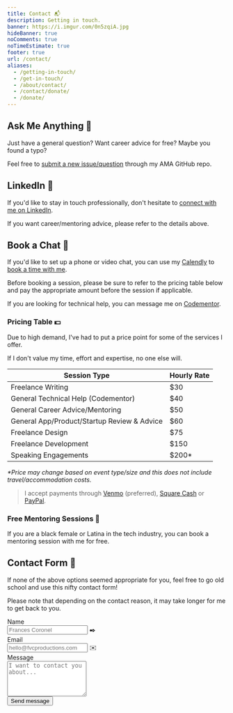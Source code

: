 ```yaml
---
title: Contact 📬
description: Getting in touch.
banner: https://i.imgur.com/0n5zqiA.jpg
hideBanner: true
noComments: true
noTimeEstimate: true
footer: true
url: /contact/
aliases:
  - /getting-in-touch/
  - /get-in-touch/
  - /about/contact/
  - /contact/donate/
  - /donate/
---
```


## Ask Me Anything 🤔️

Just have a general question? Want career advice for free? Maybe you found a typo?

Feel free to [submit a new issue/question](https://github.com/fvcproductions/ama/issues/new) through my AMA GitHub repo.

## LinkedIn 💼️

If you'd like to stay in touch professionally, don't hesitate to [connect with me on LinkedIn](https://linkedin.com/in/fvcproductions).

If you want career/mentoring advice, please refer to the details above.

## Book a Chat 📅

If you'd like to set up a phone or video chat, you can use my [Calendly](https://calendly.com/fvcproductions) to <a href="" onclick="Calendly.showPopupWidget('https://calendly.com/fvcproductions/30min');return false;">book a time with me</a>.

Before booking a session, please be sure to refer to the pricing table below and pay the appropriate amount before the session if applicable.

If you are looking for technical help, you can message me on [Codementor](https://www.codementor.io/fvcproductions).

### Pricing Table 💵

Due to high demand, I've had to put a price point for some of the services I offer.

If I don't value my time, effort and expertise, no one else will.

| Session Type                                | Hourly Rate |
| ------------------------------------------- | ----------- |
| Freelance Writing                           | $30         |
| General Technical Help (Codementor)         | $40         |
| General Career Advice/Mentoring             | $50         |
| General App/Product/Startup Review & Advice | $60         |
| Freelance Design                            | $75         |
| Freelance Development                       | $150        |
| Speaking Engagements                        | $200*       |

_\*Price may change based on event type/size and this does not include travel/accommodation costs._

> I accept payments through [Venmo](https://venmo.com/fvcproductions) (preferred), [Square Cash](https://cash.me/$fvcprdxs) or [PayPal](https://paypal.me/fvcproductions).

### Free Mentoring Sessions 💛️

If you are a black female or Latina in the tech industry, you can book a mentoring session with me for free.

## Contact Form 📼

If none of the above options seemed appropriate for you, feel free to go old school and use this nifty contact form!

Please note that depending on the contact reason, it may take longer for me to get back to you.

<div class="contact-form">
  <form method="POST" action="https://formspree.io/hello@fvcproductions.com">
    <input type="hidden" name="_subject" value="FVCproductions - New Contact Message">
    <div class="field">
      <label class="label">Name</label>
      <div class="control has-icons-left">
        <input class="input" aria-label="Name" autocomplete="on" type="text" name="name" placeholder="Frances Coronel">
        <span class="icon is-left">
          ✒️
        </span>
      </div>
    </div>
    <div class="field">
      <label class="label">Email</label>
      <div class="control has-icons-left">
        <input class="input" aria-label="Email" autocomplete="on" type="email" name="email" placeholder="hello@fvcproductions.com">
        <span class="icon is-left">
          ✉️
        </span>
      </div>
    </div>
    <div class="field">
      <label class="label">Message</label>
      <div class="control">
        <textarea class="textarea" aria-label="Message" spellcheck="true" rows="5" name="message" id="message" placeholder="I want to contact you about..."></textarea>
      </div>
    </div>
    <div class="field">
      <div class="control">
        <button type="submit" class="button is-link">Send message</button>
      </div>
    </div>
  </form>
</div>

<!-- Calendly link widget begin -->
<link href="https://assets.calendly.com/assets/external/widget.css" rel="stylesheet">
<script src="https://assets.calendly.com/assets/external/widget.js" type="text/javascript"></script>
<!-- Calendly link widget end -->
